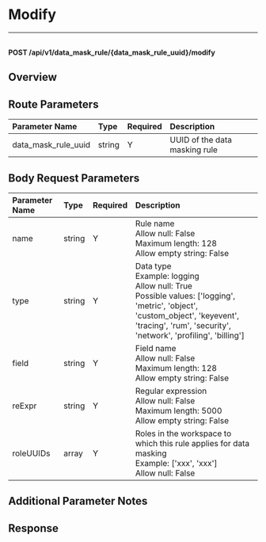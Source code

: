 # Modify

---

<br />**POST /api/v1/data_mask_rule/\{data_mask_rule_uuid\}/modify**

## Overview




## Route Parameters

| Parameter Name        | Type     | Required | Description              |
|:---------------------|:---------|:---------|:-------------------------|
| data_mask_rule_uuid   | string   | Y        | UUID of the data masking rule<br> |


## Body Request Parameters

| Parameter Name        | Type     | Required | Description              |
|:---------------------|:---------|:---------|:-------------------------|
| name                 | string   | Y        | Rule name<br>Allow null: False <br>Maximum length: 128 <br>Allow empty string: False <br> |
| type                 | string   | Y        | Data type<br>Example: logging <br>Allow null: True <br>Possible values: ['logging', 'metric', 'object', 'custom_object', 'keyevent', 'tracing', 'rum', 'security', 'network', 'profiling', 'billing'] <br> |
| field                | string   | Y        | Field name<br>Allow null: False <br>Maximum length: 128 <br>Allow empty string: False <br> |
| reExpr               | string   | Y        | Regular expression<br>Allow null: False <br>Maximum length: 5000 <br>Allow empty string: False <br> |
| roleUUIDs            | array    | Y        | Roles in the workspace to which this rule applies for data masking<br>Example: ['xxx', 'xxx'] <br>Allow null: False <br> |

## Additional Parameter Notes







## Response
```shell
 
```